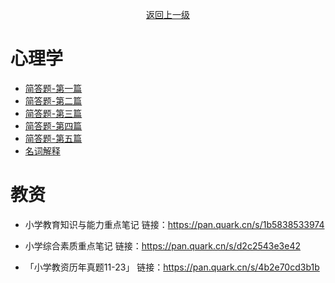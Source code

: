 <div align="center" >

[返回上一级](docs/kaozheng/_sidebar.md)
</div>

# 心理学
* [简答题-第一篇](https://mp.weixin.qq.com/s/JdxEnIYUDN46_nzW4bm5Kw)
* [简答题-第二篇](https://mp.weixin.qq.com/s/tsQ8I12L6xOAEd58fU9pgw)
* [简答题-第三篇](https://mp.weixin.qq.com/s/jUUA8LvNlAHk2pv44uNuBQ)
* [简答题-第四篇](https://mp.weixin.qq.com/s/JVtEuZhQve_9vVpZoG6K-Q)
* [简答题-第五篇](https://mp.weixin.qq.com/s/hUlaFZsJEgjHOyvNMrM8xQ)
* [名词解释](https://mp.weixin.qq.com/s/9hbWkdRQbKQv4oL_YwY80A)

# 教资

- 小学教育知识与能力重点笔记​
链接：https://pan.quark.cn/s/1b5838533974​
​
- 小学综合素质重点笔记​
链接：https://pan.quark.cn/s/d2c2543e3e42

- 「小学教资历年真题11-23」​
链接：https://pan.quark.cn/s/4b2e70cd3b1b